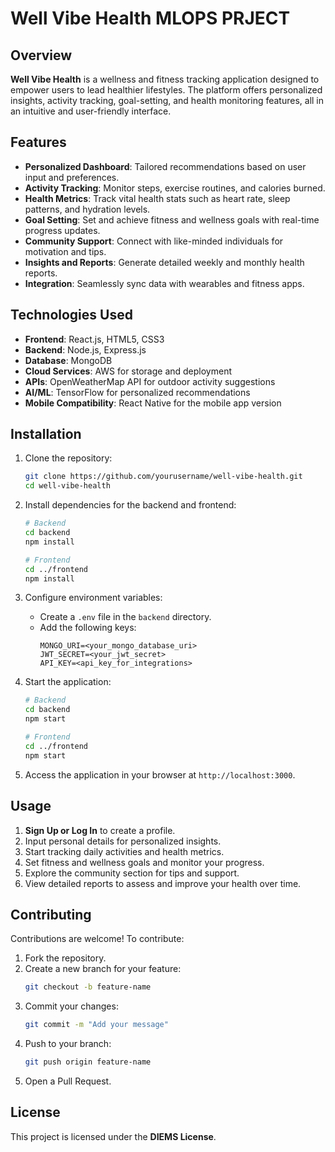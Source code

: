 # Well Vibe Health MLOPS PRJECT

## Overview

**Well Vibe Health** is a wellness and fitness tracking application designed to empower users to lead healthier lifestyles. The platform offers personalized insights, activity tracking, goal-setting, and health monitoring features, all in an intuitive and user-friendly interface.

## Features

- **Personalized Dashboard**: Tailored recommendations based on user input and preferences.
- **Activity Tracking**: Monitor steps, exercise routines, and calories burned.
- **Health Metrics**: Track vital health stats such as heart rate, sleep patterns, and hydration levels.
- **Goal Setting**: Set and achieve fitness and wellness goals with real-time progress updates.
- **Community Support**: Connect with like-minded individuals for motivation and tips.
- **Insights and Reports**: Generate detailed weekly and monthly health reports.
- **Integration**: Seamlessly sync data with wearables and fitness apps.

## Technologies Used

- **Frontend**: React.js, HTML5, CSS3
- **Backend**: Node.js, Express.js
- **Database**: MongoDB
- **Cloud Services**: AWS for storage and deployment
- **APIs**: OpenWeatherMap API for outdoor activity suggestions
- **AI/ML**: TensorFlow for personalized recommendations
- **Mobile Compatibility**: React Native for the mobile app version

## Installation

1. Clone the repository:
   ```bash
   git clone https://github.com/yourusername/well-vibe-health.git
   cd well-vibe-health
   ```

2. Install dependencies for the backend and frontend:
   ```bash
   # Backend
   cd backend
   npm install

   # Frontend
   cd ../frontend
   npm install
   ```

3. Configure environment variables:
   - Create a `.env` file in the `backend` directory.
   - Add the following keys:
     ```
     MONGO_URI=<your_mongo_database_uri>
     JWT_SECRET=<your_jwt_secret>
     API_KEY=<api_key_for_integrations>
     ```

4. Start the application:
   ```bash
   # Backend
   cd backend
   npm start

   # Frontend
   cd ../frontend
   npm start
   ```

5. Access the application in your browser at `http://localhost:3000`.

## Usage

1. **Sign Up or Log In** to create a profile.
2. Input personal details for personalized insights.
3. Start tracking daily activities and health metrics.
4. Set fitness and wellness goals and monitor your progress.
5. Explore the community section for tips and support.
6. View detailed reports to assess and improve your health over time.

## Contributing

Contributions are welcome! To contribute:

1. Fork the repository.
2. Create a new branch for your feature:
   ```bash
   git checkout -b feature-name
   ```
3. Commit your changes:
   ```bash
   git commit -m "Add your message"
   ```
4. Push to your branch:
   ```bash
   git push origin feature-name
   ```
5. Open a Pull Request.

## License

This project is licensed under the **DIEMS License**. 
